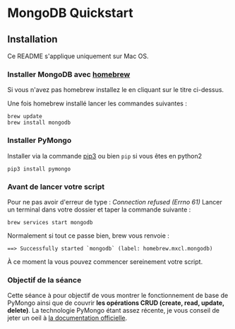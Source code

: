# MongoDB Quickstart 

## Installation 
Ce README s'applique uniquement sur Mac OS. 


### Installer MongoDB avec [homebrew](https://brew.sh/)
Si vous n'avez pas homebrew installez le en cliquant sur le titre ci-dessus. 

Une fois homebrew installé lancer les commandes suivantes : 
```
brew update 
brew install mongodb
```


### Installer PyMongo 
Installer via la commande [pip3](https://pypi.org/project/pip/) ou bien `pip` si vous êtes en python2 
```
pip3 install pymongo 
```


### Avant de lancer votre script 
Pour ne pas avoir d'erreur de type : *Connection refused (Errno 61)*
Lancer un terminal dans votre dossier et taper la commande suivante : 
```
brew services start mongodb
```

Normalement si tout ce passe bien, brew vous renvoie : 
```
==> Successfully started `mongodb` (label: homebrew.mxcl.mongodb)
```
À ce moment la vous pouvez commencer sereinement votre script. 


### Objectif de la séance 
Cette séance à pour objectif de vous montrer le fonctionnement de base de PyMongo ainsi que de couvrir **les opérations CRUD (create, read, update, delete)**. 
La technologie PyMongo étant assez récente, je vous conseil de jeter un oeil à [la documentation officielle](https://api.mongodb.com/python/current/). 

